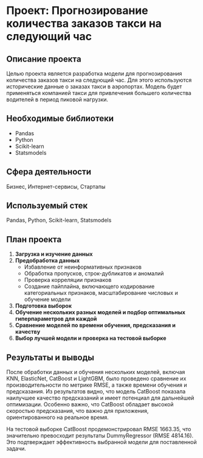 # Проект: Прогнозирование количества заказов такси на следующий час

## Описание проекта
Целью проекта является разработка модели для прогнозирования количества заказов такси на следующий час. Для этого используются исторические данные о заказах такси в аэропортах. Модель будет применяться компанией такси для привлечения большего количества водителей в период пиковой нагрузки.

## Необходимые библиотеки
- Pandas
- Python
- Scikit-learn
- Statsmodels

## Сфера деятельности
Бизнес, Интернет-сервисы, Стартапы

## Используемый стек
Pandas, Python, Scikit-learn, Statsmodels

## План проекта
1. **Загрузка и изучение данных**
2. **Предобработка данных**
    - Избавление от неинформативных признаков
    - Обработка пропусков, строк-дубликатов и аномалий
    - Проверка корреляции признаков
    - Создание пайплайна, включающего кодирование категориальных признаков, масштабирование числовых и обучение модели
3. **Подготовка выборок**
4. **Обучение нескольких разных моделей и подбор оптимальных гиперпараметров для каждой**
5. **Сравнение моделей по времени обучения, предсказания и качеству**
6. **Выбор лучшей модели и проверка на тестовой выборке**

## Результаты и выводы
После обработки данных и обучения нескольких моделей, включая KNN, ElasticNet, CatBoost и LightGBM, было проведено сравнение их производительности по метрике RMSE, а также времени обучения и предсказания. Из результатов видно, что модель CatBoost показала наилучшее качество предсказаний и имеет потенциал для дальнейшей оптимизации. Особенно важно, что CatBoost обладает высокой скоростью предсказания, что важно для приложения, ориентированного на реальное время.

На тестовой выборке CatBoost продемонстрировал RMSE 1663.35, что значительно превосходит результаты DummyRegressor (RMSE 4814.16). Это подтверждает эффективность выбранной модели для поставленной задачи.
